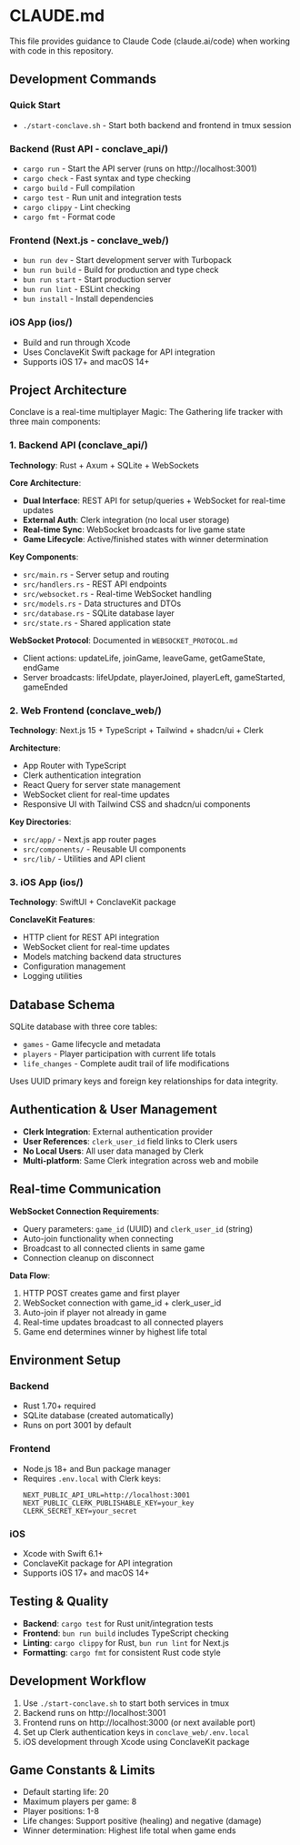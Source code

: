 # CLAUDE.md

This file provides guidance to Claude Code (claude.ai/code) when working with code in this repository.

## Development Commands

### Quick Start
- `./start-conclave.sh` - Start both backend and frontend in tmux session

### Backend (Rust API - conclave_api/)
- `cargo run` - Start the API server (runs on http://localhost:3001)
- `cargo check` - Fast syntax and type checking
- `cargo build` - Full compilation
- `cargo test` - Run unit and integration tests
- `cargo clippy` - Lint checking
- `cargo fmt` - Format code

### Frontend (Next.js - conclave_web/)
- `bun run dev` - Start development server with Turbopack
- `bun run build` - Build for production and type check
- `bun run start` - Start production server
- `bun run lint` - ESLint checking
- `bun install` - Install dependencies

### iOS App (ios/)
- Build and run through Xcode
- Uses ConclaveKit Swift package for API integration
- Supports iOS 17+ and macOS 14+

## Project Architecture

Conclave is a real-time multiplayer Magic: The Gathering life tracker with three main components:

### 1. Backend API (conclave_api/)
**Technology**: Rust + Axum + SQLite + WebSockets

**Core Architecture**:
- **Dual Interface**: REST API for setup/queries + WebSocket for real-time updates
- **External Auth**: Clerk integration (no local user storage)
- **Real-time Sync**: WebSocket broadcasts for live game state
- **Game Lifecycle**: Active/finished states with winner determination

**Key Components**:
- `src/main.rs` - Server setup and routing
- `src/handlers.rs` - REST API endpoints
- `src/websocket.rs` - Real-time WebSocket handling
- `src/models.rs` - Data structures and DTOs
- `src/database.rs` - SQLite database layer
- `src/state.rs` - Shared application state

**WebSocket Protocol**: Documented in `WEBSOCKET_PROTOCOL.md`
- Client actions: updateLife, joinGame, leaveGame, getGameState, endGame
- Server broadcasts: lifeUpdate, playerJoined, playerLeft, gameStarted, gameEnded

### 2. Web Frontend (conclave_web/)
**Technology**: Next.js 15 + TypeScript + Tailwind + shadcn/ui + Clerk

**Architecture**:
- App Router with TypeScript
- Clerk authentication integration
- React Query for server state management
- WebSocket client for real-time updates
- Responsive UI with Tailwind CSS and shadcn/ui components

**Key Directories**:
- `src/app/` - Next.js app router pages
- `src/components/` - Reusable UI components
- `src/lib/` - Utilities and API client

### 3. iOS App (ios/)
**Technology**: SwiftUI + ConclaveKit package

**ConclaveKit Features**:
- HTTP client for REST API integration
- WebSocket client for real-time updates
- Models matching backend data structures
- Configuration management
- Logging utilities

## Database Schema

SQLite database with three core tables:
- `games` - Game lifecycle and metadata
- `players` - Player participation with current life totals
- `life_changes` - Complete audit trail of life modifications

Uses UUID primary keys and foreign key relationships for data integrity.

## Authentication & User Management

- **Clerk Integration**: External authentication provider
- **User References**: `clerk_user_id` field links to Clerk users
- **No Local Users**: All user data managed by Clerk
- **Multi-platform**: Same Clerk integration across web and mobile

## Real-time Communication

**WebSocket Connection Requirements**:
- Query parameters: `game_id` (UUID) and `clerk_user_id` (string)
- Auto-join functionality when connecting
- Broadcast to all connected clients in same game
- Connection cleanup on disconnect

**Data Flow**:
1. HTTP POST creates game and first player
2. WebSocket connection with game_id + clerk_user_id
3. Auto-join if player not already in game
4. Real-time updates broadcast to all connected players
5. Game end determines winner by highest life total

## Environment Setup

### Backend
- Rust 1.70+ required
- SQLite database (created automatically)
- Runs on port 3001 by default

### Frontend
- Node.js 18+ and Bun package manager
- Requires `.env.local` with Clerk keys:
  ```
  NEXT_PUBLIC_API_URL=http://localhost:3001
  NEXT_PUBLIC_CLERK_PUBLISHABLE_KEY=your_key
  CLERK_SECRET_KEY=your_secret
  ```

### iOS
- Xcode with Swift 6.1+
- ConclaveKit package for API integration
- Supports iOS 17+ and macOS 14+

## Testing & Quality

- **Backend**: `cargo test` for Rust unit/integration tests
- **Frontend**: `bun run build` includes TypeScript checking
- **Linting**: `cargo clippy` for Rust, `bun run lint` for Next.js
- **Formatting**: `cargo fmt` for consistent Rust code style

## Development Workflow

1. Use `./start-conclave.sh` to start both services in tmux
2. Backend runs on http://localhost:3001
3. Frontend runs on http://localhost:3000 (or next available port)
4. Set up Clerk authentication keys in `conclave_web/.env.local`
5. iOS development through Xcode using ConclaveKit package

## Game Constants & Limits

- Default starting life: 20
- Maximum players per game: 8
- Player positions: 1-8
- Life changes: Support positive (healing) and negative (damage)
- Winner determination: Highest life total when game ends